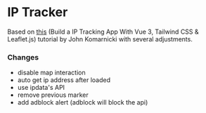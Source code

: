 # IP Tracker

Based on [this](https://www.youtube.com/watch?v=z-hhIrLqYM0) (Build a IP Tracking App With Vue 3, Tailwind CSS & Leaflet.js) tutorial by John Komarnicki with several adjustments.

### Changes
- disable map interaction
- auto get ip address after loaded
- use ipdata's API
- remove previous marker
- add adblock alert (adblock will block the api)

